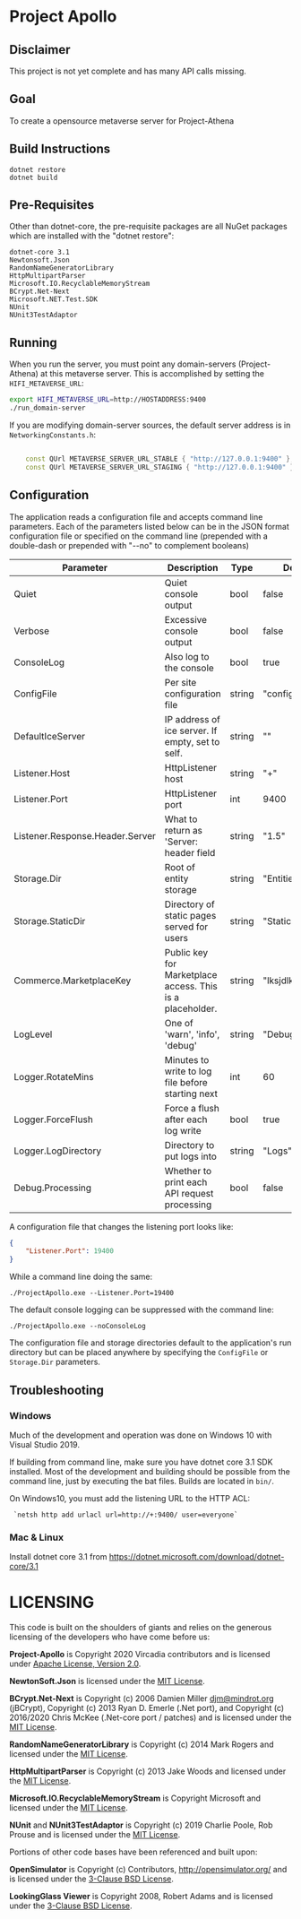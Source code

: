 # Project Apollo

## Disclaimer
This project is not yet complete and has many API calls missing. 

## Goal
To create a opensource metaverse server for Project-Athena

## Build Instructions

```
dotnet restore
dotnet build
```

## Pre-Requisites

Other than dotnet-core, the pre-requisite packages are all NuGet
packages which are installed with the "dotnet restore":

```
dotnet-core 3.1
Newtonsoft.Json
RandomNameGeneratorLibrary
HttpMultipartParser
Microsoft.IO.RecyclableMemoryStream
BCrypt.Net-Next
Microsoft.NET.Test.SDK
NUnit
NUnit3TestAdaptor
```

## Running

When you run the server, you must point any domain-servers (Project-Athena) at this
metaverse server. This is accomplished by setting the `HIFI_METAVERSE_URL`:

```sh
export HIFI_METAVERSE_URL=http://HOSTADDRESS:9400
./run_domain-server
```
If you are modifying domain-server sources, the default server address is in
`NetworkingConstants.h`:

```c++

    const QUrl METAVERSE_SERVER_URL_STABLE { "http://127.0.0.1:9400" };
    const QUrl METAVERSE_SERVER_URL_STAGING { "http://127.0.0.1:9400" };

```

## Configuration

The application reads a configuration file and accepts command line parameters.
Each of the parameters listed below can be in the JSON format configuration file
or specified on the command line (prepended with a double-dash or prepended with "--no" to complement booleans)

| Parameter | Description | Type | Default |
| --------- | ----------- | ---- | ------- |
| Quiet         | Quiet console output | bool | false |
| Verbose       | Excessive console output | bool | false |
| ConsoleLog    | Also log to the console | bool | true |
| ConfigFile    | Per site configuration file | string | "config.json" |
| DefaultIceServer | IP address of ice server. If empty, set to self. | string | "" |
| Listener.Host | HttpListener host | string | "+" |
| Listener.Port | HttpListener port | int | 9400 |
| Listener.Response.Header.Server | What to return as 'Server: header field | string | "1.5" |
| Storage.Dir   | Root of entity storage | string | "Entities" |
| Storage.StaticDir | Directory of static pages served for users | string | "Static" |
| Commerce.MarketplaceKey | Public key for Marketplace access. This is a placeholder. | string | "lksjdlkjskldjflsd" |
| LogLevel       | One of 'warn', 'info', 'debug' | string | "Debug" |
| Logger.RotateMins | Minutes to write to log file before starting next | int | 60 |
| Logger.ForceFlush | Force a flush after each log write | bool | true |
| Logger.LogDirectory | Directory to put logs into | string | "Logs" |
| Debug.Processing | Whether to print each API request processing | bool | false |

A configuration file that changes the listening port looks like:

```json
{
    "Listener.Port": 19400
}
```

While a command line doing the same:

`./ProjectApollo.exe --Listener.Port=19400`

The default console logging can be suppressed with the command line:

`./ProjectApollo.exe --noConsoleLog`

The configuration file and storage directories default to the application's run directory but
can be placed anywhere by specifying the `ConfigFile` or `Storage.Dir` parameters.

## Troubleshooting

### Windows

Much of the development and operation was done on Windows 10 with Visual Studio 2019.

If building from command line,
make sure you have dotnet core 3.1 SDK installed. Most of the development and 
building should be possible from the command line, just by executing the bat files.
Builds are located in `bin/`.

On Windows10, you must add the listening URL to the HTTP ACL:

     `netsh http add urlacl url=http://+:9400/ user=everyone`

### Mac & Linux

Install dotnet core 3.1 from https://dotnet.microsoft.com/download/dotnet-core/3.1


# LICENSING

This code is built on the shoulders of giants and relies on the generous licensing of
the developers who have come before us:

**Project-Apollo** is Copyright 2020 Vircadia contributors and is licensed under [Apache License, Version 2.0].

**NewtonSoft.Json** is licensed under the [MIT License].

**BCrypt.Net-Next** is
Copyright (c) 2006 Damien Miller djm@mindrot.org (jBCrypt),
Copyright (c) 2013 Ryan D. Emerle (.Net port), and
Copyright (c) 2016/2020 Chris McKee (.Net-core port / patches)
and is licensed under the [MIT License].

**RandomNameGeneratorLibrary** is Copyright (c) 2014 Mark Rogers and licensed under the [MIT License].

**HttpMultipartParser** is Copyright (c) 2013 Jake Woods and licensed under the [MIT License].

**Microsoft.IO.RecyclableMemoryStream** is Copyright Microsoft and licensed under the [MIT License].

**NUnit** and **NUnit3TestAdaptor** is Copyright (c) 2019 Charlie Poole, Rob Prouse and is licensed
under the [MIT License].

Portions of other code bases have been referenced and built upon:

**OpenSimulator** is Copyright (c) Contributors, http://opensimulator.org/ and is licensed under
the [3-Clause BSD License].

**LookingGlass Viewer** is Copyright 2008, Robert Adams and is licensed under
the [3-Clause BSD License].

[Apache License, Version 2.0]: http://www.apache.org/licenses/LICENSE-2.0
[MIT License]: https://opensource.org/licenses/MIT
[3-Clause BSD License]: https://opensource.org/licenses/BSD-3-Clause


